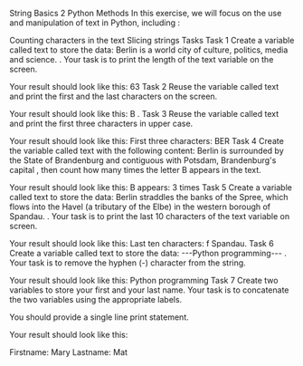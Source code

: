 String Basics 2
Python Methods
In this exercise, we will focus on the use and manipulation of text in Python, including :

Counting characters in the text
Slicing strings
Tasks
Task 1
Create a variable called text to store the data: Berlin is a world city of culture, politics, media and science. . Your task is to print the length of the text variable on the screen.

Your result should look like this:
63
Task 2
Reuse the variable called text and print the first and the last characters on the screen.

Your result should look like this:
B .
Task 3
Reuse the variable called text and print the first three characters in upper case.

Your result should look like this:
First three characters: BER
Task 4
Create the variable called text with the following content: Berlin is surrounded by the State of Brandenburg and contiguous with Potsdam, Brandenburg's capital , then count how many times the letter B  appears in the text.

Your result should look like this:
B appears:  3  times
Task 5
Create a variable called text to store the data: Berlin straddles the banks of the Spree, which flows into the Havel (a tributary of the Elbe) in the western borough of Spandau. . Your task is to print the last 10 characters of the text variable on screen.

Your result should look like this:
Last ten characters: f Spandau.
Task 6
Create a variable called text to store the data: ---Python programming--- . Your task is to remove the hyphen (-) character from the string.

Your result should look like this:
Python programming
Task 7
Create two variables to store your first and your last name. Your task is to concatenate the two variables using the appropriate labels.

You should provide a single line print statement.

Your result should look like this:

Firstname: Mary
Lastname: Mat